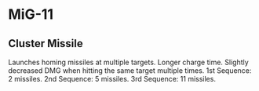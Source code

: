 # MiG-11

## Cluster Missile

Launches homing missiles at multiple targets. Longer charge time. Slightly decreased DMG when hitting the same target multiple times.
1st Sequence: 2 missiles.
2nd Sequence: 5 missiles.
3rd Sequence: 11 missiles.